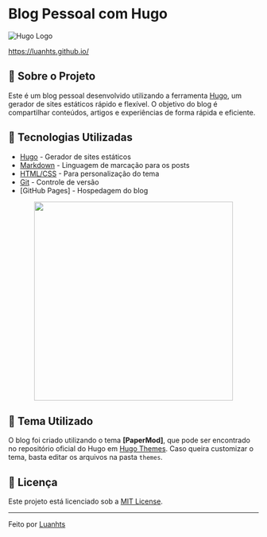 # Blog Pessoal com Hugo

![Hugo Logo](https://gohugo.io/images/hugo-logo-wide.svg)

<https://luanhts.github.io/>

## 📖 Sobre o Projeto

Este é um blog pessoal desenvolvido utilizando a ferramenta [Hugo](https://gohugo.io/), um gerador de sites estáticos rápido e flexível. O objetivo do blog é compartilhar conteúdos, artigos e experiências de forma rápida e eficiente.

## 🚀 Tecnologias Utilizadas

- [Hugo](https://gohugo.io/) - Gerador de sites estáticos
- [Markdown](https://www.markdownguide.org/) - Linguagem de marcação para os posts
- [HTML/CSS](https://developer.mozilla.org/pt-BR/docs/Web/HTML) - Para personalização do tema
- [Git](https://git-scm.com/) - Controle de versão
- [GitHub Pages] - Hospedagem do blog

<div align="center">
    <img src="![image](https://github.com/user-attachments/assets/89bca2b5-d28c-4ce4-85f0-208b0bc0bf8c)" width="400" />
</div>

## 🎨 Tema Utilizado

O blog foi criado utilizando o tema **[PaperMod]**, que pode ser encontrado no repositório oficial do Hugo em [Hugo Themes](https://themes.gohugo.io/). Caso queira customizar o tema, basta editar os arquivos na pasta `themes`.

## 📜 Licença

Este projeto está licenciado sob a [MIT License](LICENSE).


---

Feito por [Luanhts](https://github.com/Luanhts)
